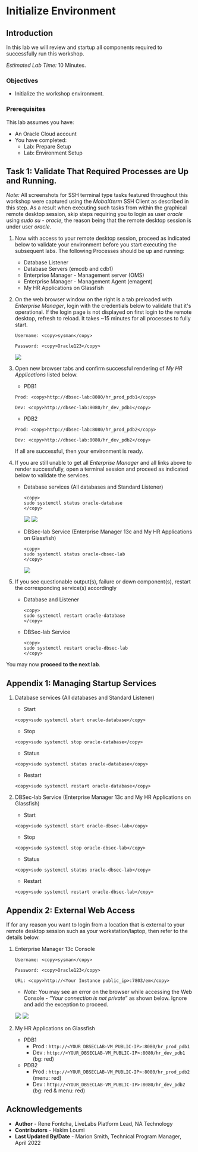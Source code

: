# Initialize Environment

## Introduction

In this lab we will review and startup all components required to successfully run this workshop.

*Estimated Lab Time:* 10 Minutes.

### Objectives
- Initialize the workshop environment.

### Prerequisites
This lab assumes you have:
- An Oracle Cloud account
- You have completed:
    - Lab: Prepare Setup 
    - Lab: Environment Setup

## Task 1: Validate That Required Processes are Up and Running.

*Note:* All screenshots for SSH terminal type tasks featured throughout this workshop were captured using the *MobaXterm* SSH Client as described in this step. As a result when executing such tasks from within the graphical remote desktop session, skip steps requiring you to login as user *oracle* using *sudo su - oracle*, the reason being that the remote desktop session is under user *oracle*.

1. Now with access to your remote desktop session, proceed as indicated below to validate your environment before you start executing the subsequent labs. The following Processes should be up and running:

    - Database Listener
    - Database Servers (emcdb and cdb1)
    - Enterprise Manager - Management server (OMS)
    - Enterprise Manager - Management Agent (emagent)
    - My HR Applications on Glassfish

2. On the web browser window on the right is a tab preloaded with *Enterprise Manager*, login with the credentials below to validate that it's operational. If the login page is not displayed on first login to the remote desktop, refresh to reload. It takes ~15 minutes for all processes to fully start.

    ```
    Username: <copy>sysman</copy>
    ```

    ```
    Password: <copy>Oracle123</copy>
    ```

    ![](images/em-login.png " ")

3. Open new browser tabs and confirm successful rendering of *My HR Applications* listed below.

    - PDB1

    ```
    Prod: <copy>http://dbsec-lab:8080/hr_prod_pdb1</copy>
    ```

    ```
    Dev: <copy>http://dbsec-lab:8080/hr_dev_pdb1</copy>
    ```

    - PDB2

    ```
    Prod: <copy>http://dbsec-lab:8080/hr_prod_pdb2</copy>
    ```

    ```
    Dev: <copy>http://dbsec-lab:8080/hr_dev_pdb2</copy>
    ```

    If all are successful, then your environment is ready.  

4. If you are still unable to get all *Enterprise Manager* and all links above to render successfully, open a terminal session and proceed as indicated below to validate the services.

    - Database services (All databases and Standard Listener)

        ```
        <copy>
        sudo systemctl status oracle-database
        </copy>
        ```

        ![](images/db-service-status.png " ")
        ![](images/db-service-status2.png " ")

    - DBSec-lab Service (Enterprise Manager 13c and My HR Applications on Glassfish)

        ```
        <copy>
        sudo systemctl status oracle-dbsec-lab
        </copy>
        ```

        ![](images/dbsec-lab-service-status.png " ")

5. If you see questionable output(s), failure or down component(s), restart the corresponding service(s) accordingly

    - Database and Listener

        ```
        <copy>
        sudo systemctl restart oracle-database
        </copy>
        ```

    - DBSec-lab Service

        ```
        <copy>
        sudo systemctl restart oracle-dbsec-lab
        </copy>
        ```

You may now **proceed to the next lab**.

## Appendix 1: Managing Startup Services

1. Database services (All databases and Standard Listener)

    - Start

    ```
    <copy>sudo systemctl start oracle-database</copy>
    ```
    - Stop

    ```
    <copy>sudo systemctl stop oracle-database</copy>
    ```

    - Status

    ```
    <copy>sudo systemctl status oracle-database</copy>
    ```

    - Restart

    ```
    <copy>sudo systemctl restart oracle-database</copy>
    ```

2. DBSec-lab Service (Enterprise Manager 13c and My HR Applications on Glassfish)

    - Start

    ```
    <copy>sudo systemctl start oracle-dbsec-lab</copy>
    ```

    - Stop

    ```
    <copy>sudo systemctl stop oracle-dbsec-lab</copy>
    ```

    - Status

    ```
    <copy>sudo systemctl status oracle-dbsec-lab</copy>
    ```

    - Restart

    ```
    <copy>sudo systemctl restart oracle-dbsec-lab</copy>
    ```

## Appendix 2: External Web Access

If for any reason you want to login from a location that is external to your remote desktop session such as your workstation/laptop, then refer to the details below.

1.  Enterprise Manager 13c Console

    ```
    Username: <copy>sysman</copy>
    ```

    ```
    Password: <copy>Oracle123</copy>
    ```

    ```
    URL: <copy>http://<Your Instance public_ip>:7803/em</copy>
    ```

    - *Note:* You may see an error on the browser while accessing the Web Console - “*Your connection is not private*” as shown below. Ignore and add the exception to proceed.

    ![](images/login-em-external-1.png " ")
    ![](images/login-em-external-2.png " ")

2. My HR Applications on Glassfish

    - PDB1
      - Prod        : `http://<YOUR_DBSECLAB-VM_PUBLIC-IP>:8080/hr_prod_pdb1`
      - Dev         : `http://<YOUR_DBSECLAB-VM_PUBLIC-IP>:8080/hr_dev_pdb1`   (bg: red)
    - PDB2
      - Prod        : `http://<YOUR_DBSECLAB-VM_PUBLIC-IP>:8080/hr_prod_pdb2`  (menu: red)
      - Dev         : `http://<YOUR_DBSECLAB-VM_PUBLIC-IP>:8080/hr_dev_pdb2`   (bg: red & menu: red)


## Acknowledgements
- **Author** - Rene Fontcha, LiveLabs Platform Lead, NA Technology
- **Contributors** - Hakim Loumi
- **Last Updated By/Date** - Marion Smith, Technical Program Manager, April 2022
